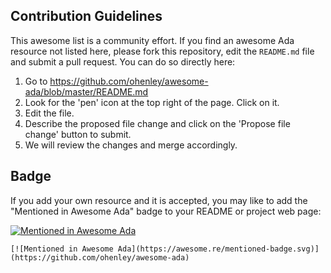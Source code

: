 ## Contribution Guidelines

This awesome list is a community effort. If you find an awesome Ada resource not listed here, please fork this repository, edit the `README.md` file and submit a pull request. You can do so directly here:  

1. Go to https://github.com/ohenley/awesome-ada/blob/master/README.md    
2. Look for the 'pen' icon at the top right of the page. Click on it.    
3. Edit the file.    
4. Describe the proposed file change and click on the 'Propose file change' button to submit.    
5. We will review the changes and merge accordingly.

## Badge
If you add your own resource and it is accepted, you may like to add the "Mentioned in Awesome Ada" badge to your README or project web page:

[![Mentioned in Awesome Ada](https://awesome.re/mentioned-badge.svg)](https://github.com/ohenley/awesome-ada)

```
[![Mentioned in Awesome Ada](https://awesome.re/mentioned-badge.svg)](https://github.com/ohenley/awesome-ada)
```
